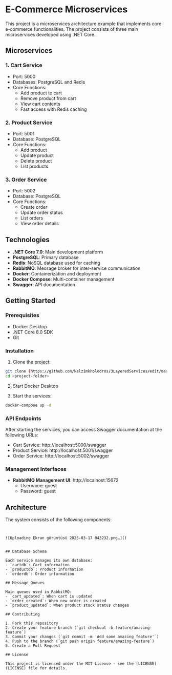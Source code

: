 # E-Commerce Microservices

This project is a microservices architecture example that implements core e-commerce functionalities. The project consists of three main microservices developed using .NET Core.

## Microservices

### 1. Cart Service
- Port: 5000
- Databases: PostgreSQL and Redis
- Core Functions:
  - Add product to cart
  - Remove product from cart
  - View cart contents
  - Fast access with Redis caching

### 2. Product Service
- Port: 5001
- Database: PostgreSQL
- Core Functions:
  - Add product
  - Update product
  - Delete product
  - List products

### 3. Order Service
- Port: 5002
- Database: PostgreSQL
- Core Functions:
  - Create order
  - Update order status
  - List orders
  - View order details

## Technologies

- **.NET Core 7.0**: Main development platform
- **PostgreSQL**: Primary database
- **Redis**: NoSQL database used for caching
- **RabbitMQ**: Message broker for inter-service communication
- **Docker**: Containerization and deployment
- **Docker Compose**: Multi-container management
- **Swagger**: API documentation

## Getting Started

### Prerequisites

- Docker Desktop
- .NET Core 8.0 SDK
- Git

### Installation

1. Clone the project:
```bash
git clone (https://github.com/kalzimkholodros/3LayeredServices/edit/master/README.md)
cd <project-folder>
```

2. Start Docker Desktop

3. Start the services:
```bash
docker-compose up -d
```

### API Endpoints

After starting the services, you can access Swagger documentation at the following URLs:

- Cart Service: http://localhost:5000/swagger
- Product Service: http://localhost:5001/swagger
- Order Service: http://localhost:5002/swagger

### Management Interfaces

- **RabbitMQ Management UI**: http://localhost:15672
  - Username: guest
  - Password: guest

## Architecture

The system consists of the following components:

```


![Uploading Ekran görüntüsü 2025-03-17 043232.png…]()


## Database Schema

Each service manages its own database:
- `cartdb`: Cart information
- `productdb`: Product information
- `orderdb`: Order information

## Message Queues

Main queues used in RabbitMQ:
- `cart_updated`: When cart is updated
- `order_created`: When new order is created
- `product_updated`: When product stock status changes

## Contributing

1. Fork this repository
2. Create your feature branch (`git checkout -b feature/amazing-feature`)
3. Commit your changes (`git commit -m 'Add some amazing feature'`)
4. Push to the branch (`git push origin feature/amazing-feature`)
5. Create a Pull Request

## License

This project is licensed under the MIT License - see the [LICENSE](LICENSE) file for details. 
